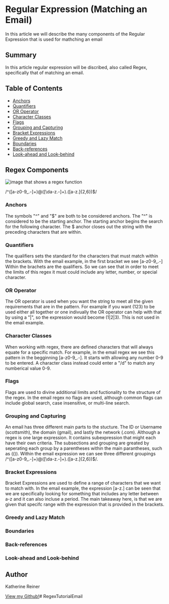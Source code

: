 # Regular Expression (Matching an Email)

In this article we will describe the many components of the Regular Expression that is used for mathching an email 

## Summary

In this article regular expression will be discribed, also called Regex, specifically that of matching an email.
## Table of Contents

- [Anchors](#anchors)
- [Quantifiers](#quantifiers)
- [OR Operator](#or-operator)
- [Character Classes](#character-classes)
- [Flags](#flags)
- [Grouping and Capturing](#grouping-and-capturing)
- [Bracket Expressions](#bracket-expressions)
- [Greedy and Lazy Match](#greedy-and-lazy-match)
- [Boundaries](#boundaries)
- [Back-references](#back-references)
- [Look-ahead and Look-behind](#look-ahead-and-look-behind)

## Regex Components
![image that shows a regex function]()

/^([a-z0-9_\.-]+)@([\da-z\.-]+)\.([a-z\.]{2,6})$/
### Anchors
The symbols "^" and "$" are both to be considered anchors. The "^" is considered to be the starting anchor. The starting anchor begins the search for the following character.
The $ anchor closes out the string with the preceding characters that are within.
### Quantifiers
The qualifiers sets the standard for the characters that must match within the brackets. With the email example, in the first bracket we see [a-z0-9_\.-] Within the brachets are the qualifiers. So we can see that in order to meet the limits of this regex it must could include any letter, number, or special character.
### OR Operator
The OR operator is used when you want the string to meet all the given requirements that are in the pattern. For example if you want (123) to be used either all together or one indivually the OR operator can help with that by using a "|", so the expression would become (1|2|3). This is not used in the email example.
### Character Classes
When working with regex, there are defined characters that will always equate for a specific match. For example, in the email regex we see this pattern in the begginning [a-z0-9_\.-]. It starts with allowing any number 0-9 to be entered. A character class instead could enter a "/d" to match any numberical value 0-9.
### Flags
Flags are used to divine additional limits and fuctionality to the structure of the regex. In the email regex no flags are used, although common flags can include global search, case insensitive, or multi-line search.
### Grouping and Capturing
An email has three different main parts to the stucture. The ID or Username (scottsmith), the domain (gmail), and lastly the network (.com). Although a regex is one large expression. It contains subexpression that might each have their own criteria. The subsections and grouping are greated by seperating each group by a parentheses within the main parantheses, such as (()). Within the email expression we can see three different groupings /^([a-z0-9_\.-]+)@([\da-z\.-]+)\.([a-z\.]{2,6})$/.
### Bracket Expressions
Bracket Expressions are used to define a range of characters that we want to match with. In the email example, the expression [a-z\.] can be seen that we are specifically looking for something that includes any letter between a-z and it can also incluse a period. The main takeaway here, is that we are given that specifc range with the expression that is provided in the brackets.
### Greedy and Lazy Match

### Boundaries

### Back-references

### Look-ahead and Look-behind

## Author
Katherine Reiner 

[View my Github!](https://github.com/reinerkp)# RegexTutorialEmail
